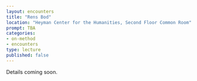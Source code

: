 ```yaml
---
layout: encounters
title: "Rens Bod"
location: "Heyman Center for the Humanities, Second Floor Common Room"
prompt: TBA
categories:
- on-method
- encounters
type: lecture
published: false
---
```


Details coming soon.
